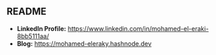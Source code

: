 ## README

- **LinkedIn Profile:** https://www.linkedin.com/in/mohamed-el-eraki-8bb5111aa/
- **Blog:** https://mohamed-eleraky.hashnode.dev
